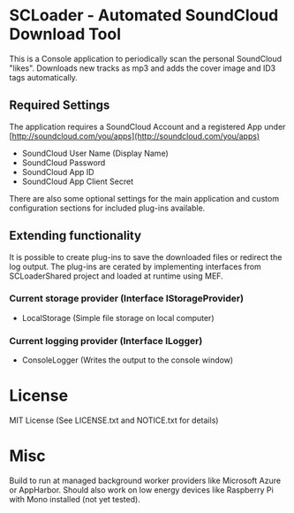 # SCLoader - Automated SoundCloud Download Tool

This is a Console application to periodically scan the personal SoundCloud "likes".
Downloads new tracks as mp3 and adds the cover image and ID3 tags automatically.

## Required Settings

The application requires a SoundCloud Account and a registered App under [http://soundcloud.com/you/apps](http://soundcloud.com/you/apps)

* SoundCloud User Name (Display Name)
* SoundCloud Password
* SoundCloud App ID
* SoundCloud App Client Secret

There are also some optional settings for the main application and custom configuration sections for included plug-ins available.

## Extending functionality

It is possible to create plug-ins to save the downloaded files or redirect the log output.
The plug-ins are cerated by implementing interfaces from SCLoaderShared project and loaded at runtime using MEF.

### Current storage provider (Interface IStorageProvider)

* LocalStorage (Simple file storage on local computer)

### Current logging provider (Interface ILogger)

* ConsoleLogger (Writes the output to the console window)

# License

MIT License (See LICENSE.txt and NOTICE.txt for details)

# Misc

Build to run at managed background worker providers like Microsoft Azure or AppHarbor.
Should also work on low energy devices like Raspberry Pi with Mono installed (not yet tested).
